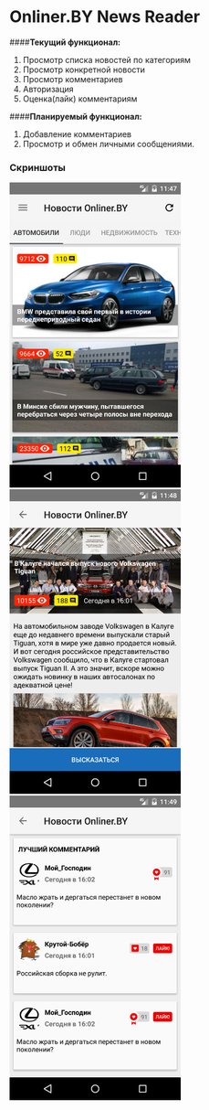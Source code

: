 # Onliner.BY News Reader

####**Текущий функционал:**<br>
1. Просмотр списка новостей по категориям<br>
2. Просмотр конкретной новости<br>
3. Просмотр комментариев<br>
4. Авторизация<br>
5. Оценка(лайк) комментариям

####**Планируемый функционал:**<br>
1. Добавление комментариев<br>
2. Просмотр и обмен личными сообщениями.

### **Скриншоты**
<img src="screenshot1.png" width="300">
<br>
<img src="screenshot2.png" width="300">
<br>
<img src="screenshot3.png" width="300">
